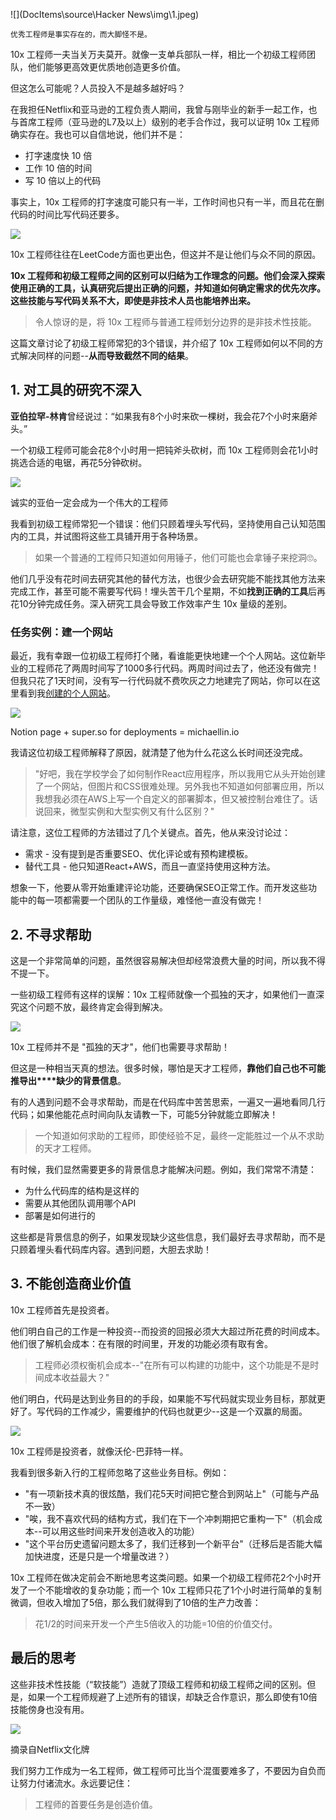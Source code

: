 
![](DocItems\source\Hacker News\img\1.jpeg)

`优秀工程师是事实存在的，而大脚怪不是。`

10x 工程师一夫当关万夫莫开。就像一支单兵部队一样，相比一个初级工程师团队，他们能够更高效更优质地创造更多价值。

但这怎么可能呢？人员投入不是越多越好吗？

在我担任Netflix和亚马逊的工程负责人期间，我曾与刚毕业的新手一起工作，也与首席工程师（亚马逊的L7及以上）级别的老手合作过，我可以证明 10x 工程师确实存在。我也可以自信地说，他们并不是：

- 打字速度快 10 倍
- 工作 10 倍的时间
- 写 10 倍以上的代码

事实上，10x 工程师的打字速度可能只有一半，工作时间也只有一半，而且花在删代码的时间比写代码还要多。

![](\img\2.png)

 10x 工程师往往在LeetCode方面也更出色，但这并不是让他们与众不同的原因。

**10x 工程师和初级工程师之间的区别可以归结为工作理念的问题。他们会深入探索使用正确的工具，认真研究后提出正确的问题，并知道如何确定需求的优先次序。这些技能与写代码关系不大，即使是非技术人员也能培养出来。**

> 令人惊讶的是，将 10x 工程师与普通工程师划分边界的是非技术性技能。

这篇文章讨论了初级工程师常犯的3个错误，并介绍了 10x 工程师如何以不同的方式解决同样的问题--**从而导致截然不同的结果**。

## 1. 对工具的研究不深入

**亚伯拉罕-林肯**曾经说过：“如果我有8个小时来砍一棵树，我会花7个小时来磨斧头。”

一个初级工程师可能会花8个小时用一把钝斧头砍树，而 10x 工程师则会花1小时挑选合适的电锯，再花5分钟砍树。

![](\img\3.png)

诚实的亚伯一定会成为一个伟大的工程师

我看到初级工程师常犯一个错误：他们只顾着埋头写代码，坚持使用自己认知范围内的工具，并试图将这些工具铺开用于各种场景。

> 如果一个普通的工程师只知道如何用锤子，他们可能也会拿锤子来挖洞🙄。

他们几乎没有花时间去研究其他的替代方法，也很少会去研究能不能找其他方法来完成工作，甚至可能不需要写代码！埋头苦干几个星期，不如**找到正确的工具**后再花10分钟完成任务。深入研究工具会导致工作效率产生 10x 量级的差别。

### 任务实例：建一个网站

最近，我有幸跟一位初级工程师打个赌，看谁能更快地建一个个人网站。这位新毕业的工程师花了两周时间写了1000多行代码。两周时间过去了，他还没有做完！但我只花了1天时间，没有写一行代码就不费吹灰之力地建完了网站，你可以在这里看到我[创建的个人网站](https://michaellin.io/)。

![](\img\4.png)

Notion page + super.so for deployments = michaellin.io

我请这位初级工程师解释了原因，就清楚了他为什么花这么长时间还没完成。

> "好吧，我在学校学会了如何制作React应用程序，所以我用它从头开始创建了一个网站，但图片和CSS很难处理。另外我也不知道如何部署应用，所以我想我必须在AWS上写一个自定义的部署脚本，但又被控制台难住了。话说回来，微型实例和大型实例又有什么区别？"

请注意，这位工程师的方法错过了几个关键点。首先，他从来没讨论过：

- 需求 - 没有提到是否重要SEO、优化评论或有预构建模板。
- 替代工具 - 他只知道React+AWS，而且一直坚持使用这种方法。

想象一下，他要从零开始重建评论功能，还要确保SEO正常工作。而开发这些功能中的每一项都需要一个团队的工作量级，难怪他一直没有做完！

## 2. 不寻求帮助

这是一个非常简单的问题，虽然很容易解决但却经常浪费大量的时间，所以我不得不提一下。

一些初级工程师有这样的误解：10x 工程师就像一个孤独的天才，如果他们一直深究这个问题不放，最终肯定会得到解决。

![](\img\5.png)

10x 工程师并不是 "孤独的天才"，他们也需要寻求帮助！

但这是一种相当天真的想法。很多时候，哪怕是天才工程师，**靠他们自己也不可能推导出****缺少的背景信息**。

有的人遇到问题不会寻求帮助，而是在代码库中苦苦思索，一遍又一遍地看同几行代码；如果他能花点时间向队友请教一下，可能5分钟就能立即解决！

> 一个知道如何求助的工程师，即使经验不足，最终一定能胜过一个从不求助的天才工程师。

有时候，我们显然需要更多的背景信息才能解决问题。例如，我们常常不清楚：

- 为什么代码库的结构是这样的
- 需要从其他团队调用哪个API
- 部署是如何进行的

这些都是背景信息的例子，如果发现缺少这些信息，我们最好去寻求帮助，而不是只顾着埋头看代码库内容。遇到问题，大胆去求助！

## 3. 不能创造商业价值

10x 工程师首先是投资者。

他们明白自己的工作是一种投资--而投资的回报必须大大超过所花费的时间成本。他们很了解机会成本：在有限的时间里，开发的功能必须有取有舍。

> 工程师必须权衡机会成本--"在所有可以构建的功能中，这个功能是不是时间成本收益最大？"

他们明白，代码是达到业务目的的手段，如果能不写代码就实现业务目标，那就更好了。写代码的工作减少，需要维护的代码也就更少--这是一个双赢的局面。

![](\img\6.png)

10x 工程师是投资者，就像沃伦-巴菲特一样。

我看到很多新入行的工程师忽略了这些业务目标。例如：

- "有一项新技术真的很炫酷，我们花5天时间把它整合到网站上"（可能与产品不一致）
- "唉，我不喜欢代码的结构方式，我们在下一个冲刺期把它重构一下"（机会成本--可以用这些时间来开发创造收入的功能）
- "这个平台历史遗留问题太多了，我们迁移到一个新平台"（迁移后是否能大幅加快进度，还是只是一个增量改进？）

10x 工程师在做决定前会不断地思考这类问题。如果一个初级工程师花2个小时开发了一个不能增收的复杂功能；而一个 10x 工程师只花了1个小时进行简单的复制微调，但收入增加了5倍，那么我们就得到了10倍的生产力改善：

> 花1/2的时间来开发一个产生5倍收入的功能=10倍的价值交付。

## 最后的思考

这些非技术性技能（“软技能”）造就了顶级工程师和初级工程师之间的区别。但是，如果一个工程师规避了上述所有的错误，却缺乏合作意识，那么即使有10倍技能傍身也没有用。

![](\img\7.png)

摘录自Netflix文化牌

我们努力工作成为一名工程师，做工程师可比当个混蛋要难多了，不要因为自负而让努力付诸流水。永远要记住：

> 工程师的首要任务是创造价值。
